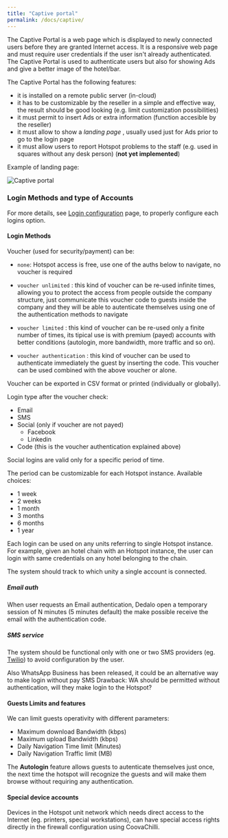 ```yaml
---
title: "Captive portal"
permalink: /docs/captive/
---
```


The Captive Portal is a web page which is displayed to newly connected users before they are granted Internet access.
It is a responsive web page and must require user credentials if the user isn't already authenticated.
The Captive Portal is used to authenticate users but also for showing Ads and give a better image of the hotel/bar.

The Captive Portal has the following features:

* it is installed on a remote public server (in-cloud)
* it has to be customizable by the reseller in a simple and effective way, the result should be good looking (e.g. limit customization possibilities)
* it must permit to insert Ads or extra information (function accesible by the reseller)
* it must allow to show a _landing page_ , usually used just for Ads prior to go to the login page
* it must allow users to report Hotspot problems to the staff (e.g. used in squares without any desk person) (**not yet implemented**)

Example of landing page:

![Captive portal](../img/captive.png "Schema")


### Login Methods and type of Accounts
For more details, see [Login configuration](/icaro/docs/configuration/) page, to properly configure each logins option.

#### Login Methods

Voucher (used for security/payment) can be:

 * `none`: Hotspot access is free, use one of the auths below to navigate, no voucher is required

 * `voucher unlimited` : this kind of voucher can be re-used infinite times, allowing you to protect the access from people outside the company structure, just communicate this voucher code to guests inside the company and they will be able to autenticate themselves using one of the authentication methods to navigate

* `voucher limited` : this kind of voucher can be re-used only a finite number of times, its tipical use is with premium (payed) accounts with better conditions (autologin, more bandwidth, more traffic and so on).

* `voucher authentication` : this kind of voucher can be used to authenticate immediately the guest by inserting the code. This voucher can be used combined with the above voucher or alone.

Voucher can be exported in CSV format or printed (individually or globally).

Login type after the voucher check:

  * Email
  * SMS
  * Social (only if voucher are not payed)
    * Facebook
    * Linkedin
  * Code (this is the voucher authentication explained above)

Social logins are valid only for a specific period of time.

The period can be customizable for each Hotspot instance. Available choices:

- 1 week
- 2 weeks
- 1 month
- 3 months
- 6 months
- 1 year


Each login can be used on any units referring to single Hotspot instance.
For example, given an hotel chain with an Hotspot instance, the user can login with same
credentials on any hotel belonging to the chain.

The system should track to which unity a single account is connected.

##### Email auth
When user requests an Email authentication, Dedalo open a temporary session of N minutes (5 minutes default) the make possible receive the email with the authentication code.

##### SMS service

The system should be functional only with one or two SMS providers (eg. [Twilio](https://www.twilio.com/)) to avoid configuration by the user.

Also WhatsApp Business has been released, it could be an alternative way to make login without pay SMS
Drawback: WA should be permitted without authentication, will they make login to the Hotspot?

#### Guests Limits and features

We can limit guests operativity with different parameters:

* Maximum download Bandwidth (kbps)
* Maximum upload Bandwidth (kbps)
* Daily Navigation Time limit (Minutes)
* Daily Navigation Traffic limit (MB)

The **Autologin** feature allows guests to autenticate themselves just once, the next time the hotspot will recognize the guests and will make them browse without requiring any authentication.


#### Special device accounts

Devices in the Hotspot unit network which needs direct access to the Internet (eg. printers, special workstations),
can have special access rights directly in the firewall configuration using CoovaChilli.
